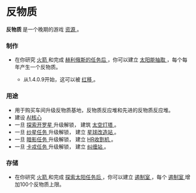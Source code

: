 # 反物质
<strong>
          反物质
    </strong>
        是一个晚期的游戏
    <a href="#Resources">
          资源
    </a>
        。
        
### 制作
<ul>
      <li>
            在你研究
        <a href="#Technologies#Rocketry">
              火箭
        </a>
            和完成
        <a href="#Space#Helios_mission">
              赫利俄斯的任务后
        </a>
            ，你可以建立
        <a href="#Space#Sunlifter">
              太阳能抽取
        </a>
            ，每个每年产生一个反物质。
      </li>
      <ul>
        <li>
              从1.4.0.9开始，这可以被
          <a href="#Time#Redshift">
                红移
          </a>
              。
        </li>
      </ul>
    </ul>
    
### 用途
<ul>
      <li>
            用于购买车间升级反物质基地，反物质反应堆和先进的反物质反应堆。
      </li>
      <li>
            建设
        <a href="#Buildings#AI_Core">
              AI核心
        </a>
      </li>
      <li>
            一旦
          <a href="#Space#Kairo_Mission">
             探索开罗星
          </a>
            升级解锁，
            建筑
        <a href="#Space#Space_Beacon">
              太空灯塔
        </a>
            。
        <a href="#Space#Kairo_Mission">
        </a>
      </li>
      <li>
            一旦
          <a href="#Space#Yarn_Mission">
              纱星任务
          </a>
            升级解锁，
            建立
        <a href="#Space#Terraforming_Station">
              星球改造站
        </a>
            。
        <a href="#Space#Yarn_Mission">
        </a>
      </li>
      <li>
            一旦
          <a href="#Space#Umbra_Mission">
              暗影任务
          </a>
            升级解锁，
            建立
        <a href="#Space#HR_Harvester">
              HR收割机
        </a>
            。
        <a href="#Space#Umbra_Mission">
        </a>
      </li>
      <li>
            一旦
          <a href="#Space#Charon_Mission">
              卡戎任务
          </a>
            升级解锁，
            建立
        <a href="#Space#Entanglement_Station">
              纠缠站
        </a>
            。
        <a href="#Space#Charon_Mission">
        </a>
      </li>
    </ul>

### 存储
<ul>
      <li>
            在你研究
        <a href="#Technologies#Rocketry">
              火箭
        </a>
            和完成
        <a href="#Space#Helios_mission">
              探索太阳任务后
        </a>
            ，你可以建立
        <a href="#Space#Containment_Chamber">
              遏制室
        </a>
            ，每个
          <a href="#Space#Containment_Chamber">
              遏制室
          </a>
            增加100个反物质上限。
      </li>
    </ul>
